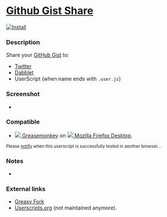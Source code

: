 # [Github Gist Share](https://github.com/jerone/UserScripts/tree/master/Github_Gist_Share)

[![Install](https://raw.github.com/jerone/UserScripts/master/_resources/Install-button.jpg)](https://github.com/jerone/UserScripts/raw/master/Github_Gist_Share/157850.user.js)

### Description

Share your [GitHub Gist](https://gist.github.com) to:

* [Twitter](http://twitter.com)
* [Dabblet](http://dabblet.com)
* UserScript (when name ends with `.user.js`)

### Screenshot

 -

### Compatible

* [![](https://raw.github.com/jerone/UserScripts/master/_resources/Greasemonkey.png) Greasemonkey](https://addons.mozilla.org/en-US/firefox/addon/greasemonkey/) on [![](https://raw.github.com/jerone/UserScripts/master/_resources/Firefox.png) Mozilla Firefox Desktop](http://www.mozilla.org/en-US/firefox/fx/#desktop).

<sub>Please [notify](https://github.com/jerone/UserScripts/issues/new) when this userscript is successfully tested in another browser...</sub>

### Notes

 -

### External links

* [Greasy Fork](https://greasyfork.org/scripts/54)
* [Userscripts.org](http://userscripts.org/scripts/show/157850) (not maintained anymore).
